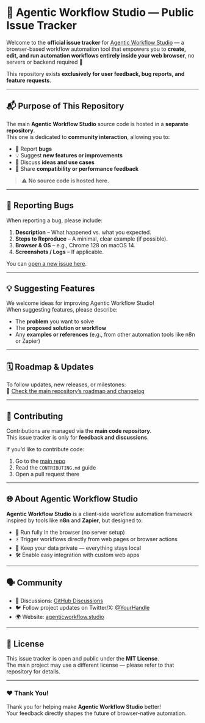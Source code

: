 # 🧠 Agentic Workflow Studio — Public Issue Tracker

Welcome to the **official issue tracker** for [Agentic Workflow Studio](https://github.com/your-org/agentic-workflow-studio) — a browser-based workflow automation tool that empowers you to **create, edit, and run automation workflows entirely inside your web browser**, no servers or backend required 🚀

This repository exists **exclusively for user feedback, bug reports, and feature requests**.

---

## 📬 Purpose of This Repository

The main **Agentic Workflow Studio** source code is hosted in a **separate repository**.  
This one is dedicated to **community interaction**, allowing you to:

- 🐞 Report **bugs**  
- 💡 Suggest **new features or improvements**  
- 🧩 Discuss **ideas and use cases**  
- 🔧 Share **compatibility or performance feedback**

> ⚠️ **No source code is hosted here.**  

---

## 🐛 Reporting Bugs

When reporting a bug, please include:

1. **Description** – What happened vs. what you expected.  
2. **Steps to Reproduce** – A minimal, clear example (if possible).  
3. **Browser & OS** – e.g., Chrome 128 on macOS 14.  
4. **Screenshots / Logs** – If applicable.  

You can [open a new issue here](https://github.com/your-org/agentic-workflow-studio-issues/issues/new/choose).

---

## 💡 Suggesting Features

We welcome ideas for improving Agentic Workflow Studio!  
When suggesting features, please describe:

- The **problem** you want to solve  
- The **proposed solution or workflow**  
- Any **examples or references** (e.g., from other automation tools like n8n or Zapier)

---

## 🗓️ Roadmap & Updates

To follow updates, new releases, or milestones:  
🔗 [Check the main repository’s roadmap and changelog](https://github.com/your-org/agentic-workflow-studio)

---

## 🤝 Contributing

Contributions are managed via the **main code repository**.  
This issue tracker is only for **feedback and discussions**.  

If you’d like to contribute code:
1. Go to the [main repo](https://github.com/your-org/agentic-workflow-studio)
2. Read the `CONTRIBUTING.md` guide
3. Open a pull request there

---

## 🌐 About Agentic Workflow Studio

**Agentic Workflow Studio** is a client-side workflow automation framework inspired by tools like **n8n** and **Zapier**, but designed to:

- 🧩 Run fully in the browser (no server setup)  
- ⚡ Trigger workflows directly from web pages or browser actions  
- 🔐 Keep your data private — everything stays local  
- 🛠️ Enable easy integration with custom web apps  

---

## 🗣️ Community

- 💬 Discussions: [GitHub Discussions](https://github.com/your-org/agentic-workflow-studio/discussions)  
- 🐦 Follow project updates on Twitter/X: [@YourHandle](https://twitter.com/YourHandle)  
- 🌍 Website: [agenticworkflow.studio](https://agenticworkflow.studio)

---

## 🪪 License

This issue tracker is open and public under the **MIT License**.  
The main project may use a different license — please refer to that repository for details.

---

### ❤️ Thank You!

Thank you for helping make **Agentic Workflow Studio** better!  
Your feedback directly shapes the future of browser-native automation.
